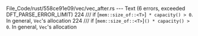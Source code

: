 File_Code/rust/558ce91e09/vec/vec_after.rs --- Text (6 errors, exceeded DFT_PARSE_ERROR_LIMIT)
224 /// if [`mem::size_of::<T>`]` * capacity() > 0`. In general, `Vec`'s allocation                                                                          224 /// if [`mem::size_of::<T>`]`() * capacity() > 0`. In general, `Vec`'s allocation

